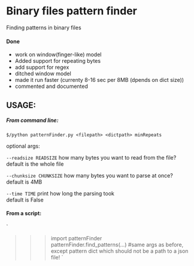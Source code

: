 # Binary files pattern finder

Finding patterns in binary files

#### Done

- work on window(finger-like) model
- Added support for repeating bytes
- add support for regex
- ditched window model
- made it run faster (currenty 8-16 sec per 8MB (dpends on dict size))
- commented and documented

## USAGE:

##### From command line:  

`
$/python patternFinder.py <filepath> <dictpath> minRepeats
`

optional args:

`--readsize READSIZE` how many bytes you want to read from the file?  
default is the whole file

`--chunksize CHUNKSIZE` how many bytes you want to parse at once?  
default is 4MB

`--time TIME` print how long the parsing took  
default is False

#### From a script:

`  
>>> import patternFinder  
>>> patternFinder.find_patterns(...) #same args as before, except pattern dict which should not be a path to a json file!
`
